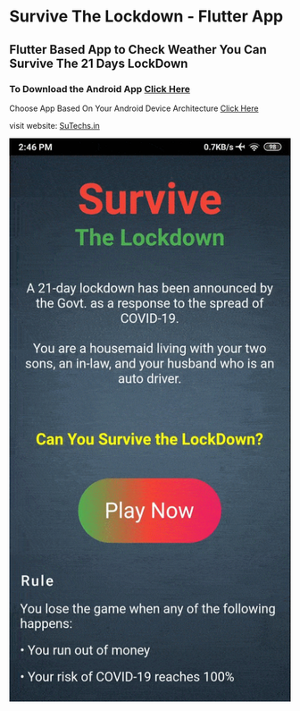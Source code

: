 
# Survive The Lockdown - Flutter App
## Flutter Based App to Check Weather You Can Survive The 21 Days LockDown
### To Download the Android App [Click Here](https://github.com/SuTechs/survive_the_lockdown/raw/master/Download/app-arm64-v8a-release.apk)
Choose App Based On Your Android Device Architecture [Click Here](https://github.com/SuTechs/survive_the_lockdown/tree/master/Download)

visit website: [SuTechs.in](https:SuTechs.in)

![App preview](https://github.com/SuTechs/survive_the_lockdown/blob/master/Download/preview.gif)
